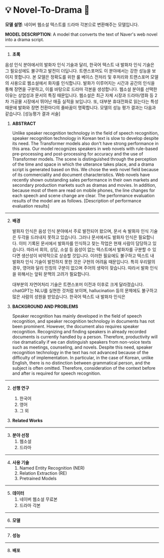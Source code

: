 # 💡 Novel-To-Drama 📄

**모델 설명**: 네이버 웹소설 텍스트를 드라마 각본으로 변환해주는 모델입니다. 

**MODEL DESCRIPTION**: A model that converts the text of Naver's web novel into a drama script.

---
1. **초록**

  음성 인식 분야에서의 발화자 인식 기술과 달리, 한국어 텍스트 내 발화자 인식 기술은 그 필요성에도 불구하고 발전이 더딥니다. 트랜스포머도 이 분야에서는 강한 성능을 보이지 못합니다. 본 모델은 정확도를 위한 룰 베이스 전처리 및 후처리와 트랜스포머 모델의 사용으로 웹소설에서 화자를 인식합니다. 발화가 이루어지는 시간과 공간의 인식을 통해 장면을 구분하고, 이를 바탕으로 드라마 각본을 생성합니다. 웹소설 분야를 선택한 이유는 상업성과 문서의 특징 때문입니다. 웹소설은 최근 자체 시장과 드라마/영화 등 2차 가공물 시장에서 뛰어난 매출 실적을 보입니다. 또, 대부분 휴대전화로 읽는다는 특성 때문에 발화와 장면 전환마다의 줄바꿈이 명확합니다. 모델의 성능 평가 결과는 다음과 같습니다. [성능평가 결과 서술]

1. **ABSTRACT**

   Unlike speaker recognition technology in the field of speech recognition, speaker recognition technology in Korean text is slow to develop despite its need. The Transformer models also don't have strong performance in this area. Our model recognizes speakers in web novels with rule-based pre-processing and post-processing for accuracy and the use of Transformer models. The scene is distinguished through the perception of the time and space in which the utterance takes place, and a drama script is generated based on this. We chose the web novel field because of its commerciality and document characteristics. Web novels have recently shown outstanding sales performance in their own markets and secondary production markets such as dramas and movies. In addition, because most of them are read on mobile phones, the line changes for each speech and scene change are clear. The performance evaluation results of the model are as follows. [Description of performance evaluation results]
   
---
2. **배경**
   
   발화자 인식은 음성 인식 분야에서 주로 발전되어 왔으며, 문서 속 발화자 인식 기술은 두각을 드러내지 못하고 있습니다. 그러나 문서에서도 발화자 인식은 필요합니다. 이미 기록된 문서에서 발화자를 인식하고 찾는 작업은 현재 사람이 담당하고 있습니다. 따라서 회의, 상담, 소설 등 음성이 없는 텍스트에서 발화자를 구분할 수 있다면 생산성이 비약적으로 상승할 것입니다. 이러한 필요에도 불구하고 텍스트 내 발화자 인식 기술이 발전하지 못한 것은 구현의 어려움 때문입니다. 특히 우리말의 경우, 영어와 달리 인칭의 구분이 없으며 주어의 생략이 잦습니다. 따라서 발화 인식을 위해서는 앞뒤 문맥의 고려가 필요합니다.
   
   대부분의 자연어처리 기술은 트랜스포머 이전과 이후로 크게 달라졌습니다. chatGPT는 NLU를 실현한 것처럼 보이며, hallucination 등의 문제에도 불구하고 많은 사람의 성원을 받았습니다. 한국어 텍스트 내 발화자 인식은 



2. **BACKGROUND AND PROBLEMS**
     
   Speaker recognition has mainly developed in the field of speech recognition, and speaker recognition technology in documents has not been prominent. However, the document also requires speaker recognition. Recognizing and finding speakers in already recorded documents is currently handled by a person. Therefore, productivity will rise dramatically if we can distinguish speakers from non-voice texts such as meetings, counseling, and novels. Despite this need, speaker recognition technology in the text has not advanced because of the difficulty of implementation. In particular, in the case of Korean, unlike English, there is no distinction between grammatical person, and the subject is often omitted. Therefore, consideration of the context before and after is required for speech recognition.
   
---
 2. **선행 연구**
    1. 한국어
    2. 영어
    3. 그 외
   
  2. **Related Works**
---
 3. **분야 선정**
    1. 웹소설
    2. 드라마
   
---
 4. **사용 기술**
    1. Named Entity Recognition (NER)
    2. Relation Extraction (RE)
    3. Pretrained Models
   
---
 5. **데이터**
    1. 네이버 웹소설 무료본
    2. 드라마 각본
---
 6. **모델**

---
 7. **성능**

---
 8. **배포**

